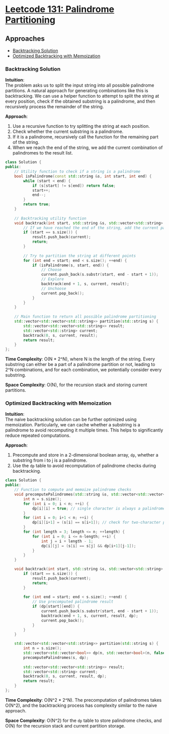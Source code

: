 # [Leetcode 131: Palindrome Partitioning](https://leetcode.com/problems/palindrome-partitioning/)

## Approaches
- [Backtracking Solution](#backtracking-solution)
- [Optimized Backtracking with Memoization](#optimized-backtracking-with-memoization)

### Backtracking Solution

**Intuition**:  
The problem asks us to split the input string into all possible palindrome partitions. A natural approach for generating combinations like this is backtracking. We can use a helper function to attempt to split the string at every position, check if the obtained substring is a palindrome, and then recursively process the remainder of the string.

**Approach**:
1. Use a recursive function to try splitting the string at each position.
2. Check whether the current substring is a palindrome.
3. If it is a palindrome, recursively call the function for the remaining part of the string.
4. When we reach the end of the string, we add the current combination of palindromes to the result list.

```cpp
class Solution {
public:
    // Utility function to check if a string is a palindrome
    bool isPalindrome(const std::string &s, int start, int end) {
        while (start < end) {
            if (s[start] != s[end]) return false;
            start++;
            end--;
        }
        return true;
    }
    
    // Backtracking utility function
    void backtrack(int start, std::string &s, std::vector<std::string> &current, std::vector<std::vector<std::string>> &result) {
        // If we have reached the end of the string, add the current partition to the result
        if (start == s.size()) {
            result.push_back(current);
            return;
        }
        
        // Try to partition the string at different points
        for (int end = start; end < s.size(); ++end) {
            if (isPalindrome(s, start, end)) {
                // Choose
                current.push_back(s.substr(start, end - start + 1));
                // Explore
                backtrack(end + 1, s, current, result);
                // Unchoose
                current.pop_back();
            }
        }
    }
    
    // Main function to return all possible palindrome partitioning
    std::vector<std::vector<std::string>> partition(std::string s) {
        std::vector<std::vector<std::string>> result;
        std::vector<std::string> current;
        backtrack(0, s, current, result);
        return result;
    }
};
```

**Time Complexity**: O(N * 2^N), where N is the length of the string. Every substring can either be a part of a palindrome partition or not, leading to 2^N combinations, and for each combination, we potentially consider every substring.

**Space Complexity**: O(N), for the recursion stack and storing current partitions.

### Optimized Backtracking with Memoization

**Intuition**:  
The naive backtracking solution can be further optimized using memoization. Particularly, we can cache whether a substring is a palindrome to avoid recomputing it multiple times. This helps to significantly reduce repeated computations.

**Approach**:
1. Precompute and store in a 2-dimensional boolean array, `dp`, whether a substring from i to j is a palindrome.
2. Use the `dp` table to avoid recomputation of palindrome checks during backtracking.

```cpp
class Solution {
public:
    // Function to compute and memoize palindrome checks
    void precomputePalindromes(std::string &s, std::vector<std::vector<bool>> &dp) {
        int n = s.size();
        for (int i = 0; i < n; ++i) {
            dp[i][i] = true; // single character is always a palindrome
        }
        for (int i = 0; i+1 < n; ++i) {
            dp[i][i+1] = (s[i] == s[i+1]); // check for two-character palindromes
        }
        for (int length = 3; length <= n; ++length) {
            for (int i = 0; i <= n-length; ++i) {
                int j = i + length - 1;
                dp[i][j] = (s[i] == s[j] && dp[i+1][j-1]);
            }
        }
    }

    void backtrack(int start, std::string &s, std::vector<std::string> &current, std::vector<std::vector<std::string>> &result, std::vector<std::vector<bool>> &dp) {
        if (start == s.size()) {
            result.push_back(current);
            return;
        }
        
        for (int end = start; end < s.size(); ++end) {
            // Use precomputed palindrome result
            if (dp[start][end]) {
                current.push_back(s.substr(start, end - start + 1));
                backtrack(end + 1, s, current, result, dp);
                current.pop_back();
            }
        }
    }

    std::vector<std::vector<std::string>> partition(std::string s) {
        int n = s.size();
        std::vector<std::vector<bool>> dp(n, std::vector<bool>(n, false));
        precomputePalindromes(s, dp);
        
        std::vector<std::vector<std::string>> result;
        std::vector<std::string> current;
        backtrack(0, s, current, result, dp);
        return result;
    }
};
```

**Time Complexity**: O(N^2 * 2^N). The precomputation of palindromes takes O(N^2), and the backtracking process has complexity similar to the naive approach.

**Space Complexity**: O(N^2) for the `dp` table to store palindrome checks, and O(N) for the recursion stack and current partition storage.

